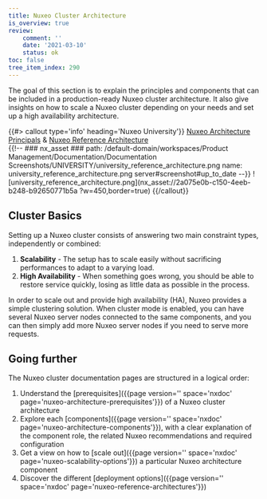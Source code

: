 ```yaml
---
title: Nuxeo Cluster Architecture
is_overview: true
review:
    comment: ''
    date: '2021-03-10'
    status: ok
toc: false
tree_item_index: 290
---
```


The goal of this section is to explain the principles and components that can be included in a production-ready Nuxeo cluster architecture. It also give insights on how to scale a Nuxeo cluster depending on your needs and set up a high availability architecture.

{{#> callout type='info' heading='Nuxeo University'}}
[Nuxeo Architecture Principals](https://university.nuxeo.com/learn/public/course/view/elearning/137/expert-session-disaster-recovery) & 
[Nuxeo Reference Architecture](https://university.nuxeo.com/learn/course/external/view/elearning/201/NuxeoReferenceArchitecture)</br>
{{!--     ### nx_asset ###
    path: /default-domain/workspaces/Product Management/Documentation/Documentation Screenshots/UNIVERSITY/university_reference_architecture.png
    name: university_reference_architecture.png
    server#screenshot#up_to_date
--}}
![university_reference_architecture.png](nx_asset://2a075e0b-c150-4eeb-b248-b92650771b5a ?w=450,border=true)
{{/callout}}

## Cluster Basics

Setting up a Nuxeo cluster consists of answering two main constraint types, independently or combined:
1. **Scalability** - The setup has to scale easily without sacrificing performances to adapt to a varying load.
1. **High Availability** - When something goes wrong, you should be able to restore service quickly, losing as little data as possible in the process.

In order to scale out and provide high availability (HA), Nuxeo provides a simple clustering solution. When cluster mode is enabled, you can have several Nuxeo server nodes connected to the same components, and you can then simply add more Nuxeo server nodes if you need to serve more requests.


## Going further

The Nuxeo cluster documentation pages are structured in a logical order:
1. Understand the [prerequisites]({{page version='' space='nxdoc' page='nuxeo-architecture-prerequisites'}}) of a Nuxeo cluster architecture 
1. Explore each [components]({{page version='' space='nxdoc' page='nuxeo-architecture-components'}}), with a clear explanation of the component role, the related Nuxeo recommendations and required configuration
1. Get a view on how to [scale out]({{page version='' space='nxdoc' page='nuxeo-scalability-options'}}) a particular Nuxeo architecture component
1. Discover the different [deployment options]({{page version='' space='nxdoc' page='nuxeo-reference-architectures'}})

